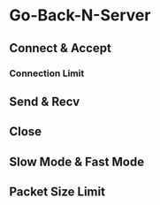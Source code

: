 # Go-Back-N-Server
## Connect & Accept
### Connection Limit
## Send & Recv
## Close
## Slow Mode & Fast Mode
## Packet Size Limit
